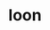---
category: 4-letters
denotation: null
name: loon
reference_link: https://www.etymonline.com/word/loon
root_language: null
root_name: null
title: loon
type: free
word_sums:
- respelling: loon
  sum: 'Loon + '
---